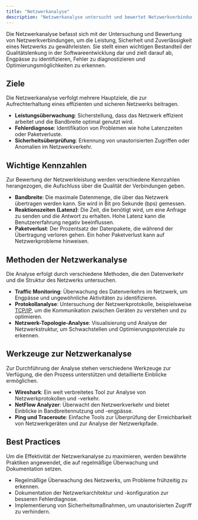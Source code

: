```yaml
---
title: "Netzwerkanalyse"
description: "Netzwerkanalyse untersucht und bewertet Netzwerkverbindungen hinsichtlich Leistung, Sicherheit und Zuverlässigkeit. Sie umfasst Kennzahlen wie Bandbreite und Latenz sowie Methoden wie Traffic Monitoring und Protokollanalyse."
---
```


Die Netzwerkanalyse befasst sich mit der Untersuchung und Bewertung von Netzwerkverbindungen, um die Leistung, Sicherheit und Zuverlässigkeit eines Netzwerks zu gewährleisten. Sie stellt einen wichtigen Bestandteil der Qualitätslenkung in der Softwareentwicklung dar und zielt darauf ab, Engpässe zu identifizieren, Fehler zu diagnostizieren und Optimierungsmöglichkeiten zu erkennen.

## Ziele
Die Netzwerkanalyse verfolgt mehrere Hauptziele, die zur Aufrechterhaltung eines effizienten und sicheren Netzwerks beitragen.

- **Leistungsüberwachung**: Sicherstellung, dass das Netzwerk effizient arbeitet und die Bandbreite optimal genutzt wird.
- **Fehlerdiagnose**: Identifikation von Problemen wie hohe Latenzzeiten oder Paketverluste.
- **Sicherheitsüberprüfung**: Erkennung von unautorisierten Zugriffen oder Anomalien im Netzwerkverkehr.

## Wichtige Kennzahlen
Zur Bewertung der Netzwerkleistung werden verschiedene Kennzahlen herangezogen, die Aufschluss über die Qualität der Verbindungen geben.

- **Bandbreite**: Die maximale Datenmenge, die über das Netzwerk übertragen werden kann. Sie wird in Bit pro Sekunde (bps) gemessen.
- **Reaktionszeiten (Latenz)**: Die Zeit, die benötigt wird, um eine Anfrage zu senden und die Antwort zu erhalten. Hohe Latenz kann die Benutzererfahrung negativ beeinflussen.
- **Paketverlust**: Der Prozentsatz der Datenpakete, die während der Übertragung verloren gehen. Ein hoher Paketverlust kann auf Netzwerkprobleme hinweisen.

## Methoden der Netzwerkanalyse
Die Analyse erfolgt durch verschiedene Methoden, die den Datenverkehr und die Struktur des Netzwerks untersuchen.

- **Traffic Monitoring**: Überwachung des Datenverkehrs im Netzwerk, um Engpässe und ungewöhnliche Aktivitäten zu identifizieren.
- **Protokollanalyse**: Untersuchung der Netzwerkprotokolle, beispielsweise [TCP/IP](/open-fidup/lerninhalte/tcp-ip-modell), um die Kommunikation zwischen Geräten zu verstehen und zu optimieren.
- **Netzwerk-Topologie-Analyse**: Visualisierung und Analyse der Netzwerkstruktur, um Schwachstellen und Optimierungspotenziale zu erkennen.

## Werkzeuge zur Netzwerkanalyse
Zur Durchführung der Analyse stehen verschiedene Werkzeuge zur Verfügung, die den Prozess unterstützen und detaillierte Einblicke ermöglichen.

- **Wireshark**: Ein weit verbreitetes Tool zur Analyse von Netzwerkprotokollen und -verkehr.
- **NetFlow Analyzer**: Überwacht den Netzwerkverkehr und bietet Einblicke in Bandbreitennutzung und -engpässe.
- **Ping und Traceroute**: Einfache Tools zur Überprüfung der Erreichbarkeit von Netzwerkgeräten und zur Analyse der Netzwerkpfade.

## Best Practices
Um die Effektivität der Netzwerkanalyse zu maximieren, werden bewährte Praktiken angewendet, die auf regelmäßige Überwachung und Dokumentation setzen.

- Regelmäßige Überwachung des Netzwerks, um Probleme frühzeitig zu erkennen.
- Dokumentation der Netzwerkarchitektur und -konfiguration zur besseren Fehlerdiagnose.
- Implementierung von Sicherheitsmaßnahmen, um unautorisierten Zugriff zu verhindern.